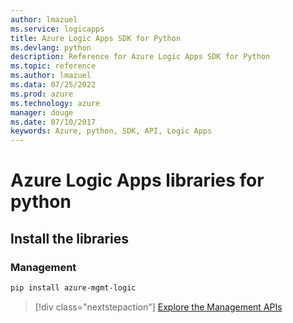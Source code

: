 ```yaml
---
author: lmazuel
ms.service: logicapps
title: Azure Logic Apps SDK for Python
ms.devlang: python
description: Reference for Azure Logic Apps SDK for Python
ms.topic: reference
ms.author: lmazuel
ms.data: 07/25/2022
ms.prod: azure
ms.technology: azure
manager: douge
ms.date: 07/10/2017
keywords: Azure, python, SDK, API, Logic Apps
---
```

# Azure Logic Apps libraries for python

## Install the libraries


### Management

```bash
pip install azure-mgmt-logic
```
> [!div class="nextstepaction"]
> [Explore the Management APIs](/python/api/overview/azure/logicapps/management)